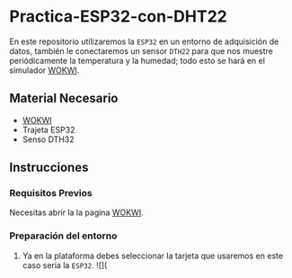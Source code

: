 # Practica-ESP32-con-DHT22
En este repositorio utilizaremos la ```ESP32``` en un entorno de adquisición de datos, también le conectaremos un sensor ```DTH22``` para que nos muestre periódicamente la temperatura y la humedad; todo esto se hará en el simulador  [WOKWI](https://wokwi.com/).

## Material Necesario
- [WOKWI](https://wokwi.com/)
- Trajeta ESP32
- Senso DTH32


## Instrucciones

### Requisitos Previos

Necesitas abrir la la pagina [WOKWI](https://wokwi.com/).


### Preparación del entorno

1. Ya en la plataforma debes seleccionar la tarjeta que usaremos en este caso seria la  ```ESP32```.
![](



